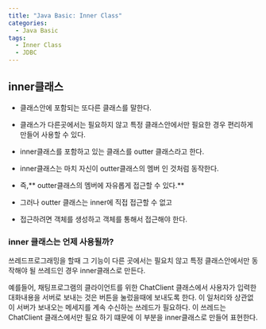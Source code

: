 ```yaml
---
title: "Java Basic: Inner Class"
categories:
  - Java Basic
tags:
  - Inner Class
  - JDBC
---
```


## inner클래스
- 클래스안에 포함되는 또다른 클래스를 말한다.
- 클래스가 다른곳에서는 필요하지 않고 특정 클래스안에서만 필요한 경우 
편리하게 만들어 사용할 수 있다.

- inner클래스를 포함하고 있는 클래스를 outter 클래스라고 한다.
- inner클래스는 마치 자신이 outter클래스의 멤버 인 것처럼 동작한다.
- 즉,** outter클래스의 멤버에 자유롭게 접근할 수 있다.**

- 그러나 outter 클래스는 inner에 직접 접근할 수 없고
- 접근하려면 객체를 생성하고 객체를 통해서 접근해야 한다.

### inner 클래스는 언제 사용될까?

쓰레드프로그래밍을 할때
그 기능이 다른 곳에서는 필요치 않고
특정 클래스안에서만 동작해야 될 쓰레드인 경우 
inner클래스로 만든다.

예를들어, 채팅프로그램의 클라이언트를 위한 ChatClient 클래스에서
사용자가 입력한 대화내용을 서버로 보내는 것은 버튼을 눌렀을때에
보내도록 한다. 이 일처리와 상관없이 서버가 보내오는 메세지를 계속 
수신하는 쓰레드가 필요하다. 이 쓰레드는 ChatClient 클래스에서만 필요
하기 떄문에 이 부분을 inner클래스로 만들어 표현한다.

